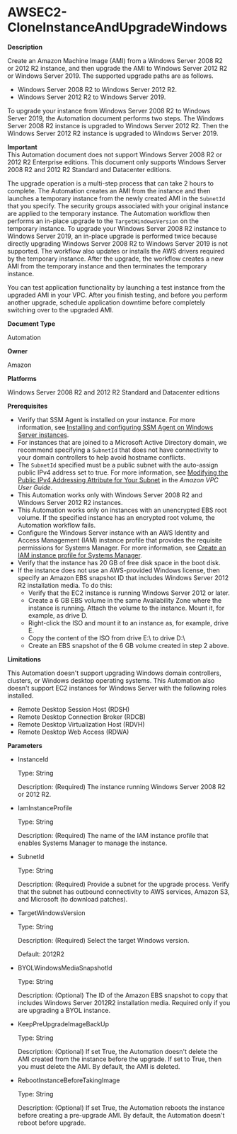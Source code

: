 # AWSEC2\-CloneInstanceAndUpgradeWindows<a name="automation-awsec2-CloneInstanceAndUpgradeWindows"></a>

**Description**

Create an Amazon Machine Image \(AMI\) from a Windows Server 2008 R2 or 2012 R2 instance, and then upgrade the AMI to Windows Server 2012 R2 or Windows Server 2019\. The supported upgrade paths are as follows\.
+ Windows Server 2008 R2 to Windows Server 2012 R2\.
+ Windows Server 2012 R2 to Windows Server 2019\.

To upgrade your instance from Windows Server 2008 R2 to Windows Server 2019, the Automation document performs two steps\. The Windows Server 2008 R2 instance is upgraded to Windows Server 2012 R2\. Then the Windows Server 2012 R2 instance is upgraded to Windows Server 2019\.

**Important**  
This Automation document does not support Windows Server 2008 R2 or 2012 R2 Enterprise editions\. This document only supports Windows Server 2008 R2 and 2012 R2 Standard and Datacenter editions\.

The upgrade operation is a multi\-step process that can take 2 hours to complete\. The Automation creates an AMI from the instance and then launches a temporary instance from the newly created AMI in the `SubnetId` that you specify\. The security groups associated with your original instance are applied to the temporary instance\. The Automation workflow then performs an in\-place upgrade to the `TargetWindowsVersion` on the temporary instance\. To upgrade your Windows Server 2008 R2 instance to Windows Server 2019, an in\-place upgrade is performed twice because directly upgrading Windows Server 2008 R2 to Windows Server 2019 is not supported\. The workflow also updates or installs the AWS drivers required by the temporary instance\. After the upgrade, the workflow creates a new AMI from the temporary instance and then terminates the temporary instance\.

You can test application functionality by launching a test instance from the upgraded AMI in your VPC\. After you finish testing, and before you perform another upgrade, schedule application downtime before completely switching over to the upgraded AMI\.

**Document Type**

Automation

**Owner**

Amazon

**Platforms**

Windows Server 2008 R2 and 2012 R2 Standard and Datacenter editions

**Prerequisites**
+ Verify that SSM Agent is installed on your instance\. For more information, see [Installing and configuring SSM Agent on Windows Server instances](sysman-install-ssm-win.md)\.
+ For instances that are joined to a Microsoft Active Directory domain, we recommend specifying a `SubnetId` that does not have connectivity to your domain controllers to help avoid hostname conflicts\.
+ The `SubnetId` specified must be a public subnet with the auto\-assign public IPv4 address set to true\. For more information, see [Modifying the Public IPv4 Addressing Attribute for Your Subnet](https://docs.aws.amazon.com/vpc/latest/userguide/vpc-ip-addressing.html#subnet-public-ip) in the *Amazon VPC User Guide*\.
+ This Automation works only with Windows Server 2008 R2 and Windows Server 2012 R2 instances\.
+ This Automation works only on instances with an unencrypted EBS root volume\. If the specified instance has an encrypted root volume, the Automation workflow fails\.
+ Configure the Windows Server instance with an AWS Identity and Access Management \(IAM\) instance profile that provides the requisite permissions for Systems Manager\. For more information, see [Create an IAM instance profile for Systems Manager](setup-instance-profile.md)\.
+ Verify that the instance has 20 GB of free disk space in the boot disk\.
+ If the instance does not use an AWS\-provided Windows license, then specify an Amazon EBS snapshot ID that includes Windows Server 2012 R2 installation media\. To do this:
  + Verify that the EC2 instance is running Windows Server 2012 or later\.
  + Create a 6 GB EBS volume in the same Availability Zone where the instance is running\. Attach the volume to the instance\. Mount it, for example, as drive D\. 
  + Right\-click the ISO and mount it to an instance as, for example, drive E\.
  + Copy the content of the ISO from drive E:\\ to drive D:\\
  + Create an EBS snapshot of the 6 GB volume created in step 2 above\.

**Limitations**

This Automation doesn't support upgrading Windows domain controllers, clusters, or Windows desktop operating systems\. This Automation also doesn't support EC2 instances for Windows Server with the following roles installed\.
+ Remote Desktop Session Host \(RDSH\)
+ Remote Desktop Connection Broker \(RDCB\)
+ Remote Desktop Virtualization Host \(RDVH\)
+ Remote Desktop Web Access \(RDWA\)

**Parameters**
+ InstanceId

  Type: String

  Description: \(Required\) The instance running Windows Server 2008 R2 or 2012 R2\.
+ IamInstanceProfile

  Type: String

  Description: \(Required\) The name of the IAM instance profile that enables Systems Manager to manage the instance\.
+ SubnetId

  Type: String

  Description: \(Required\) Provide a subnet for the upgrade process\. Verify that the subnet has outbound connectivity to AWS services, Amazon S3, and Microsoft \(to download patches\)\.
+ TargetWindowsVersion

  Type: String

  Description: \(Required\) Select the target Windows version\.

  Default: 2012R2
+ BYOLWindowsMediaSnapshotId

  Type: String

  Description: \(Optional\) The ID of the Amazon EBS snapshot to copy that includes Windows Server 2012R2 installation media\. Required only if you are upgrading a BYOL instance\.
+ KeepPreUpgradeImageBackUp

  Type: String

  Description: \(Optional\) If set True, the Automation doesn't delete the AMI created from the instance before the upgrade\. If set to True, then you must delete the AMI\. By default, the AMI is deleted\.
+ RebootInstanceBeforeTakingImage

  Type: String

  Description: \(Optional\) If set True, the Automation reboots the instance before creating a pre\-upgrade AMI\. By default, the Automation doesn't reboot before upgrade\.